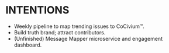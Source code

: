 # INTENTIONS
- Weekly pipeline to map trending issues to CoCivium™.
- Build truth brand; attract contributors.
- (Unfinished) Message Mapper microservice and engagement dashboard.

